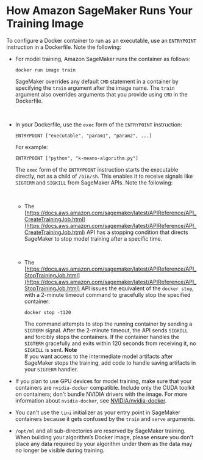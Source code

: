# How Amazon SageMaker Runs Your Training Image<a name="your-algorithms-training-algo-dockerfile"></a>

To configure a Docker container to run as an executable, use an `ENTRYPOINT` instruction in a Dockerfile\. Note the following: 
+ For model training, Amazon SageMaker runs the container as follows:

  ```
  docker run image train
  ```

  SageMaker overrides any default `CMD` statement in a container by specifying the `train` argument after the image name\. The `train` argument also overrides arguments that you provide using `CMD` in the Dockerfile\. 

   
+ In your Dockerfile, use the `exec` form of the `ENTRYPOINT` instruction: 

  ```
  ENTRYPOINT ["executable", "param1", "param2", ...]
  ```

  For example:

  ```
  ENTRYPOINT ["python", "k-means-algorithm.py"]
  ```

  The `exec` form of the `ENTRYPOINT` instruction starts the executable directly, not as a child of `/bin/sh`\. This enables it to receive signals like `SIGTERM` and `SIGKILL` from SageMaker APIs\. Note the following:

   
  + The [https://docs.aws.amazon.com/sagemaker/latest/APIReference/API_CreateTrainingJob.html](https://docs.aws.amazon.com/sagemaker/latest/APIReference/API_CreateTrainingJob.html) API has a stopping condition that directs SageMaker to stop model training after a specific time\. 

     
  + The [https://docs.aws.amazon.com/sagemaker/latest/APIReference/API_StopTrainingJob.html](https://docs.aws.amazon.com/sagemaker/latest/APIReference/API_StopTrainingJob.html) API issues the equivalent of the `docker stop`, with a 2\-minute timeout command to gracefully stop the specified container:

    ```
    docker stop -t120
    ```

    The command attempts to stop the running container by sending a `SIGTERM` signal\. After the 2\-minute timeout, the API sends `SIGKILL` and forcibly stops the containers\. If the container handles the `SIGTERM` gracefully and exits within 120 seconds from receiving it, no `SIGKILL` is sent\. 
**Note**  
If you want access to the intermediate model artifacts after SageMaker stops the training, add code to handle saving artifacts in your `SIGTERM` handler\.
+ If you plan to use GPU devices for model training, make sure that your containers are `nvidia-docker` compatible\. Include only the CUDA toolkit on containers; don't bundle NVIDIA drivers with the image\. For more information about `nvidia-docker`, see [NVIDIA/nvidia\-docker](https://github.com/NVIDIA/nvidia-docker)\.
+ You can't use the `tini` initializer as your entry point in SageMaker containers because it gets confused by the `train` and `serve` arguments\.
+ `/opt/ml` and all sub\-directories are reserved by SageMaker training\. When building your algorithm’s Docker image, please ensure you don't place any data required by your algorithm under them as the data may no longer be visible during training\.